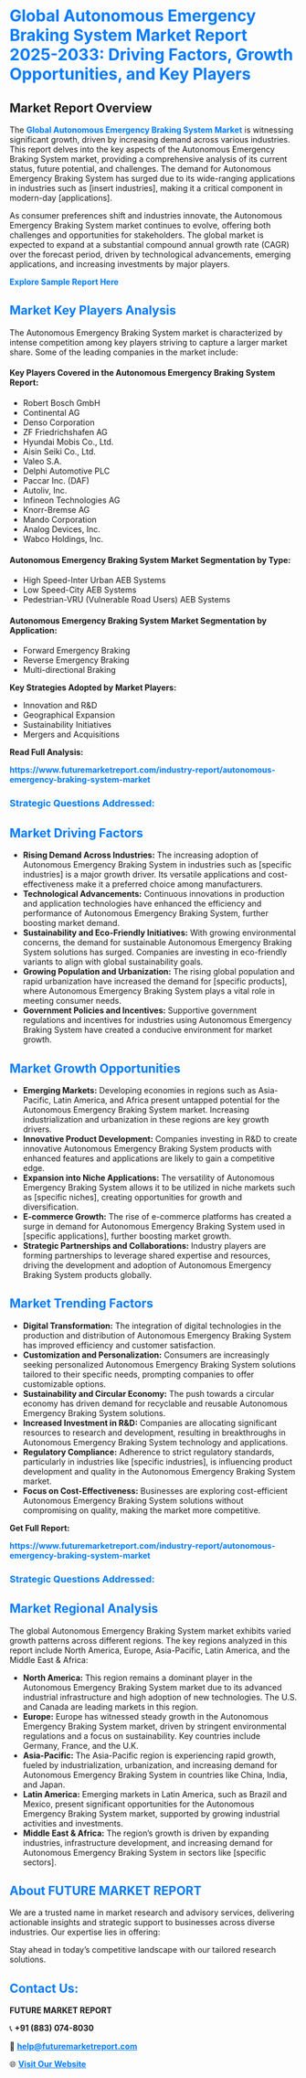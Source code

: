 <h1 style="color: #007BFF;">Global Autonomous Emergency Braking System Market Report 2025-2033: Driving Factors, Growth Opportunities, and Key Players</h1>

<section id="overview">
<h2>Market Report Overview</h2>
<p>The <a href="https://www.futuremarketreport.com/industry-report/autonomous-emergency-braking-system-market" style="color: #007BFF; text-decoration: none;"><strong>Global Autonomous Emergency Braking System Market</strong></a> is witnessing significant growth, driven by increasing demand across various industries. This report delves into the key aspects of the Autonomous Emergency Braking System market, providing a comprehensive analysis of its current status, future potential, and challenges. The demand for Autonomous Emergency Braking System has surged due to its wide-ranging applications in industries such as [insert industries], making it a critical component in modern-day [applications].</p>
<p>As consumer preferences shift and industries innovate, the Autonomous Emergency Braking System market continues to evolve, offering both challenges and opportunities for stakeholders. The global market is expected to expand at a substantial compound annual growth rate (CAGR) over the forecast period, driven by technological advancements, emerging applications, and increasing investments by major players.</p>
</section>

<section id="overview">
<p><a href="https://www.futuremarketreport.com/request-sample/reportId=44352" style="color: #007BFF; text-decoration: none;"><strong>Explore Sample Report Here</strong></a></p>
</section>

<section id="key-players">
<h2 style="color: #007BFF;">Market Key Players Analysis</h2>
<p>The Autonomous Emergency Braking System market is characterized by intense competition among key players striving to capture a larger market share. Some of the leading companies in the market include:</p>
<h4>Key Players Covered in the Autonomous Emergency Braking System Report:</h4>
<ul><li>Robert Bosch GmbH</li><li>Continental AG</li><li>Denso Corporation</li><li>ZF Friedrichshafen AG</li><li>Hyundai Mobis Co., Ltd.</li><li>Aisin Seiki Co., Ltd.</li><li>Valeo S.A.</li><li>Delphi Automotive PLC</li><li>Paccar Inc. (DAF)</li><li>Autoliv, Inc.</li><li>Infineon Technologies AG</li><li>Knorr-Bremse AG</li><li>Mando Corporation</li><li>Analog Devices, Inc.</li><li>Wabco Holdings, Inc.</li></ul>
<h4>Autonomous Emergency Braking System Market Segmentation by Type:</h4>
<ul><li>High Speed-Inter Urban AEB Systems</li><li>Low Speed-City AEB Systems</li><li>Pedestrian-VRU (Vulnerable Road Users) AEB Systems</li></ul>

<h4>Autonomous Emergency Braking System Market Segmentation by Application:</h4>
<ul><li>Forward Emergency Braking</li><li>Reverse Emergency Braking</li><li>Multi-directional Braking</li></ul>
<p><strong>Key Strategies Adopted by Market Players:</strong></p>
<ul>
<li>Innovation and R&D</li>
<li>Geographical Expansion</li>
<li>Sustainability Initiatives</li>
<li>Mergers and Acquisitions</li>
</ul>
</section>

<section>
<p><strong>Read Full Analysis: </strong></p><a href="https://www.futuremarketreport.com/industry-report/autonomous-emergency-braking-system-market" style="color: #007BFF; text-decoration: none;"><strong>https://www.futuremarketreport.com/industry-report/autonomous-emergency-braking-system-market</strong></a>
<h3 style="color: #007BFF;">Strategic Questions Addressed:</h3>
</section>

<section id="driving-factors">
<h2 style="color: #007BFF;">Market Driving Factors</h2>
<ul>
<li><strong>Rising Demand Across Industries:</strong> The increasing adoption of Autonomous Emergency Braking System in industries such as [specific industries] is a major growth driver. Its versatile applications and cost-effectiveness make it a preferred choice among manufacturers.</li>
<li><strong>Technological Advancements:</strong> Continuous innovations in production and application technologies have enhanced the efficiency and performance of Autonomous Emergency Braking System, further boosting market demand.</li>
<li><strong>Sustainability and Eco-Friendly Initiatives:</strong> With growing environmental concerns, the demand for sustainable Autonomous Emergency Braking System solutions has surged. Companies are investing in eco-friendly variants to align with global sustainability goals.</li>
<li><strong>Growing Population and Urbanization:</strong> The rising global population and rapid urbanization have increased the demand for [specific products], where Autonomous Emergency Braking System plays a vital role in meeting consumer needs.</li>
<li><strong>Government Policies and Incentives:</strong> Supportive government regulations and incentives for industries using Autonomous Emergency Braking System have created a conducive environment for market growth.</li>
</ul>
</section>

<section id="growth-opportunities">
<h2 style="color: #007BFF;">Market Growth Opportunities</h2>
<ul>
<li><strong>Emerging Markets:</strong> Developing economies in regions such as Asia-Pacific, Latin America, and Africa present untapped potential for the Autonomous Emergency Braking System market. Increasing industrialization and urbanization in these regions are key growth drivers.</li>
<li><strong>Innovative Product Development:</strong> Companies investing in R&D to create innovative Autonomous Emergency Braking System products with enhanced features and applications are likely to gain a competitive edge.</li>
<li><strong>Expansion into Niche Applications:</strong> The versatility of Autonomous Emergency Braking System allows it to be utilized in niche markets such as [specific niches], creating opportunities for growth and diversification.</li>
<li><strong>E-commerce Growth:</strong> The rise of e-commerce platforms has created a surge in demand for Autonomous Emergency Braking System used in [specific applications], further boosting market growth.</li>
<li><strong>Strategic Partnerships and Collaborations:</strong> Industry players are forming partnerships to leverage shared expertise and resources, driving the development and adoption of Autonomous Emergency Braking System products globally.</li>
</ul>
</section>

<section id="trending-factors">
<h2 style="color: #007BFF;">Market Trending Factors</h2>
<ul>
<li><strong>Digital Transformation:</strong> The integration of digital technologies in the production and distribution of Autonomous Emergency Braking System has improved efficiency and customer satisfaction.</li>
<li><strong>Customization and Personalization:</strong> Consumers are increasingly seeking personalized Autonomous Emergency Braking System solutions tailored to their specific needs, prompting companies to offer customizable options.</li>
<li><strong>Sustainability and Circular Economy:</strong> The push towards a circular economy has driven demand for recyclable and reusable Autonomous Emergency Braking System solutions.</li>
<li><strong>Increased Investment in R&D:</strong> Companies are allocating significant resources to research and development, resulting in breakthroughs in Autonomous Emergency Braking System technology and applications.</li>
<li><strong>Regulatory Compliance:</strong> Adherence to strict regulatory standards, particularly in industries like [specific industries], is influencing product development and quality in the Autonomous Emergency Braking System market.</li>
<li><strong>Focus on Cost-Effectiveness:</strong> Businesses are exploring cost-efficient Autonomous Emergency Braking System solutions without compromising on quality, making the market more competitive.</li>
</ul>
</section>

<section>
<p><strong>Get Full Report: </strong></p><a href="https://www.futuremarketreport.com/industry-report/autonomous-emergency-braking-system-market" style="color: #007BFF; text-decoration: none;"><strong>https://www.futuremarketreport.com/industry-report/autonomous-emergency-braking-system-market</strong></a>
<h3 style="color: #007BFF;">Strategic Questions Addressed:</h3>
</section>


<section id="regional-analysis">
<h2 style="color: #007BFF;">Market Regional Analysis</h2>
<p>The global Autonomous Emergency Braking System market exhibits varied growth patterns across different regions. The key regions analyzed in this report include North America, Europe, Asia-Pacific, Latin America, and the Middle East & Africa:</p>
<ul>
<li><strong>North America:</strong> This region remains a dominant player in the Autonomous Emergency Braking System market due to its advanced industrial infrastructure and high adoption of new technologies. The U.S. and Canada are leading markets in this region.</li>
<li><strong>Europe:</strong> Europe has witnessed steady growth in the Autonomous Emergency Braking System market, driven by stringent environmental regulations and a focus on sustainability. Key countries include Germany, France, and the U.K.</li>
<li><strong>Asia-Pacific:</strong> The Asia-Pacific region is experiencing rapid growth, fueled by industrialization, urbanization, and increasing demand for Autonomous Emergency Braking System in countries like China, India, and Japan.</li>
<li><strong>Latin America:</strong> Emerging markets in Latin America, such as Brazil and Mexico, present significant opportunities for the Autonomous Emergency Braking System market, supported by growing industrial activities and investments.</li>
<li><strong>Middle East & Africa:</strong> The region’s growth is driven by expanding industries, infrastructure development, and increasing demand for Autonomous Emergency Braking System in sectors like [specific sectors].</li>
</ul>
</section>

<footer>
<h2 style="color: #007BFF;">About FUTURE MARKET REPORT</h2>
<p>We are a trusted name in market research and advisory services, delivering actionable insights and strategic support to businesses across diverse industries. Our expertise lies in offering:</p>

<p>Stay ahead in today’s competitive landscape with our tailored research solutions.</p>

<h2 style="color: #007BFF;">Contact Us:</h2>
<p><strong>FUTURE MARKET REPORT</strong></p>
<p>📞 <strong>+91 (883) 074-8030</strong></p>
<p>📧 <strong><a href="mailto:help@futuremarketreport.com" style="color: #007BFF;">help@futuremarketreport.com</a></strong></p>
<p>🌐 <strong><a href="https://www.futuremarketreport.com/" style="color: #007BFF;">Visit Our Website</a></strong></p>
</footer>
